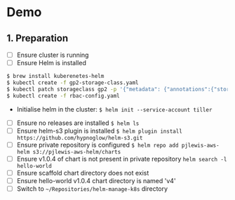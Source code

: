 # Demo
## 1. Preparation

* [ ] Ensure cluster is running
* [ ] Ensure Helm is installed
```bash
$ brew install kuberenetes-helm
$ kubectl create -f gp2-storage-class.yaml
$ kubectl patch storageclass gp2 -p '{"metadata": {"annotations":{"storageclass.kubernetes.io/is-default-class":"true"}}}'
$ kubectl create -f rbac-config.yaml
```
* Initialise helm in the cluster:
`$ helm init --service-account tiller`
* [ ] Ensure no releases are installed
`$ helm ls`
* [ ] Ensure helm-s3 plugin is installed
`$ helm plugin install https://github.com/hypnoglow/helm-s3.git`
* [ ] Ensure private repository is configured
`$ helm repo add pjlewis-aws-helm s3://pjlewis-aws-helm/charts`
* [ ] Ensure v1.0.4 of chart is not present in private repository
`helm search -l hello-world`
* [ ] Ensure scaffold chart directory does not exist
* [ ] Ensure hello-world v1.0.4 chart directory is named 'v4'
* [ ] Switch to `~/Repositories/helm-manage-k8s` directory